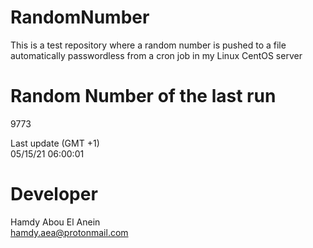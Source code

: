 # RandomNumber    
This is a test repository where a random number is pushed to a file automatically passwordless from a cron job in my Linux CentOS server    
# Random Number of the last run   
9773
      
Last update (GMT +1)    
05/15/21 06:00:01
# Developer    
Hamdy Abou El Anein   
hamdy.aea@protonmail.com
